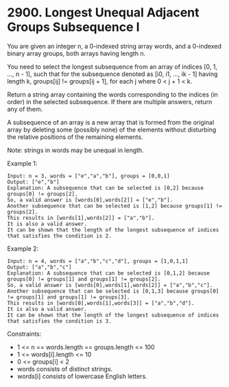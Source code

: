 # 2900. Longest Unequal Adjacent Groups Subsequence I

You are given an integer n, a 0-indexed string array words, and a 0-indexed binary array groups, both arrays having length n.

You need to select the longest subsequence from an array of indices [0, 1, ..., n - 1], such that for the subsequence denoted as [i0, i1, ..., ik - 1] having length k, groups[ij] != groups[ij + 1], for each j where 0 < j + 1 < k.

Return a string array containing the words corresponding to the indices (in order) in the selected subsequence. If there are multiple answers, return any of them.

A subsequence of an array is a new array that is formed from the original array by deleting some (possibly none) of the elements without disturbing the relative positions of the remaining elements.

Note: strings in words may be unequal in length.

Example 1:

```
Input: n = 3, words = ["e","a","b"], groups = [0,0,1]
Output: ["e","b"]
Explanation: A subsequence that can be selected is [0,2] because groups[0] != groups[2].
So, a valid answer is [words[0],words[2]] = ["e","b"].
Another subsequence that can be selected is [1,2] because groups[1] != groups[2].
This results in [words[1],words[2]] = ["a","b"].
It is also a valid answer.
It can be shown that the length of the longest subsequence of indices that satisfies the condition is 2.
```

Example 2:

```
Input: n = 4, words = ["a","b","c","d"], groups = [1,0,1,1]
Output: ["a","b","c"]
Explanation: A subsequence that can be selected is [0,1,2] because groups[0] != groups[1] and groups[1] != groups[2].
So, a valid answer is [words[0],words[1],words[2]] = ["a","b","c"].
Another subsequence that can be selected is [0,1,3] because groups[0] != groups[1] and groups[1] != groups[3].
This results in [words[0],words[1],words[3]] = ["a","b","d"].
It is also a valid answer.
It can be shown that the length of the longest subsequence of indices that satisfies the condition is 3.
```

Constraints:

- 1 <= n == words.length == groups.length <= 100
- 1 <= words[i].length <= 10
- 0 <= groups[i] < 2
- words consists of distinct strings.
- words[i] consists of lowercase English letters.

